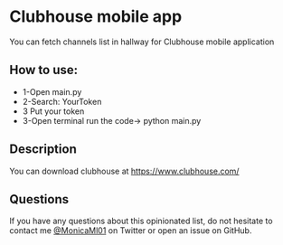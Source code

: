 # Clubhouse mobile app

You can fetch channels list in hallway for Clubhouse mobile application

## How to use:
- 1-Open main.py
- 2-Search: YourToken
- 3 Put your token
- 3-Open terminal run the code-> python main.py


## Description

You can download clubhouse at https://www.clubhouse.com/

## Questions

If you have any questions about this opinionated list, do not hesitate to contact me [@MonicaMl01](https://twitter.com/MonicaMl01) on Twitter or open an issue on GitHub.